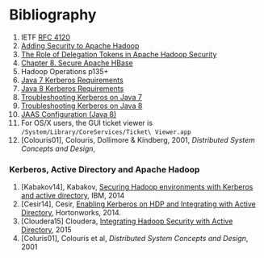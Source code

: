 # Bibliography

1. IETF [RFC 4120](https://www.ietf.org/rfc/rfc4120.txt)
1. [Adding Security to Apache Hadoop](http://hortonworks.com/wp-content/uploads/2011/10/security-design_withCover-1.pdf)
1. [The Role of Delegation Tokens in Apache Hadoop Security](http://hortonworks.com/blog/the-role-of-delegation-tokens-in-apache-hadoop-security/)
1. [Chapter 8. Secure Apache HBase](http://hbase.apache.org/book/security.html)
1. Hadoop Operations p135+
1. [Java 7 Kerberos Requirements](http://docs.oracle.com/javase/7/docs/technotes/guides/security/jgss/tutorials/KerberosReq.html)
1. [Java 8 Kerberos Requirements](http://docs.oracle.com/javase/8/docs/technotes/guides/security/jgss/tutorials/KerberosReq.html)
1. [Troubleshooting Kerberos on Java 7](http://docs.oracle.com/javase/7/docs/technotes/guides/security/jgss/tutorials/Troubleshooting.html)
1. [Troubleshooting Kerberos on Java 8](http://docs.oracle.com/javase/8/docs/technotes/guides/security/jgss/tutorials/Troubleshooting.html)
1. [JAAS Configuration (Java 8)](http://docs.oracle.com/javase/8/docs/technotes/guides/security/jgss/tutorials/LoginConfigFile.html)
1. For OS/X users, the GUI ticket viewer is `/System/Library/CoreServices/Ticket\ Viewer.app`
1. [Colouris01], Colouris, Dollimore & Kindberg, 2001, *Distributed System Concepts and Design*,
 
 
### Kerberos, Active Directory and Apache Hadoop

1. [Kabakov14], Kabakov,
   [Securing Hadoop environments with Kerberos and active directory](https://developer.ibm.com/hadoop/blog/2014/09/03/securing-hadoop-environments-kerberos-active-directory/),
   IBM, 2014
1. [Cesir14], Cesir,
   [Enabling Kerberos on HDP and Integrating with Active Directory](http://hortonworks.com/blog/enabling-kerberos-hdp-active-directory-integration/),
   Hortonworks, 2014.
1. [Cloudera15] Cloudera,
   [Integrating Hadoop Security with Active Directory](http://www.cloudera.com/content/cloudera/en/documentation/core/v5-3-x/topics/cdh_sg_hadoop_security_active_directory_integrate.html),
   2015
1. [Coluris01], Colouris et al, *Distributed System Concepts and Design*, 2001